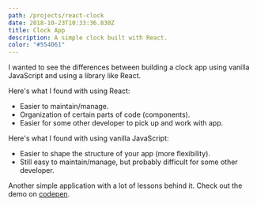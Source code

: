 ```yaml
---
path: /projects/react-clock
date: 2018-10-23T10:33:36.830Z
title: Clock App
description: A simple clock built with React.
color: "#554D61"
---
```

I wanted to see the differences between building a clock app using vanilla JavaScript and using a library like React.

Here's what I found with using React:

- Easier to maintain/manage.
- Organization of certain parts of code (components).
- Easier for some other developer to pick up and work with app.

Here's what I found with using vanilla JavaScript:

- Easier to shape the structure of your app (more flexibility).
- Still easy to maintain/manage, but probably difficult for some other developer.

Another simple application with a lot of lessons behind it. Check out the demo on [codepen](https://codepen.io/mylesenri/pen/vVVORw).
